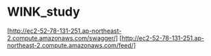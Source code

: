 # WINK_study

[http://ec2-52-78-131-251.ap-northeast-2.compute.amazonaws.com/swagger/]
[http://ec2-52-78-131-251.ap-northeast-2.compute.amazonaws.com/feed/]
